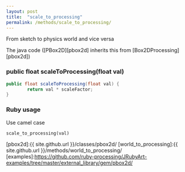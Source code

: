 ```yaml
---
layout: post
title:  "scale_to_processing"
permalink: /methods/scale_to_processing/
---
```

From sketch to physics world and vice versa

The java code ([PBox2D][pbox2d] inherits this from [Box2DProcessing][pbox2d])
### public float scaleToProcessing(float val) ###

```java
public float scaleToProcessing(float val) {
        return val * scaleFactor;
}
```

### Ruby usage ###
Use camel case

```ruby
scale_to_processing(val)
```

[pbox2d]:{{ site.github.url }}/classes/pbox2d/
[world_to_processing]:{{ site.github.url }}/methods/world_to_processing/
[examples]:https://github.com/ruby-processing/JRubyArt-examples/tree/master/external_library/gem/pbox2d/
